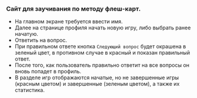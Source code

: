 ### Сайт для заучивания по методу флеш-карт.

- На главном экране требуется ввести имя.
- Далее на странице профиля начать новую игру, либо выбрать ранее начатую.
- Ответить на вопрос.
- При правильном ответе кнопка `Следующий вопрос` будет окрашена в зеленый цвет, в противном случае в красный и показан правильный ответ.
- После того, как пользователь правильно ответит на все вопросы он вновь попадет в профиль.
- В разделе игр отображаются начатые, но не завершенные игры (красным цветом) и завершенные (зеленым цветом), а также их статистика.
